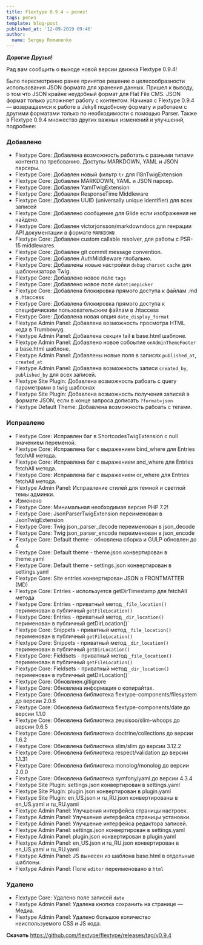 ```yaml
---
title: Flextype 0.9.4 — релиз!
tags: релиз
template: blog-post
published_at: '12-09-2019 09:46'
author:
  name: Sergey Romanenko
---
```


**Дорогие Друзья!**

Рад вам сообщить о выходе новой версии движка Flextype 0.9.4!


Было пересмотренно ранее принятое решение о целесообразности использования JSON формата для хранения данных. Пришел к выводу, о том что JSON крайне неудобный формат для Flat File CMS.
JSON формат только усложняет работу с контентом. Начиная с Flextype 0.9.4 — возвращаемся к работе в Jekyll подобному формату и работаем с другими форматами только по необходимости с помощью Parser. Также в Flextype 0.9.4 множество других важных изменений и улучшений, подробнее:

### Добавлено
- Flextype Core: Добавлена возможность работать с разными типами контента по требованию. Доступы MARKDOWN, YAML и JSON парсеры.
- Flextype Core: Добавлен новый фильтр `tr` для I18nTwigExtension
- Flextype Core: Добавлен MARKDOWN, YAML и JSON парсер.
- Flextype Core: Добавлен YamlTwigExtension
- Flextype Core: Добавлен ResponseTime Middleware
- Flextype Core: Добавлен UUID (universally unique identifier) для всех записей
- Flextype Core: Добавлено сообщение для Glide если изображения не найдено.
- Flextype Core: Добавлен victorjonsson/markdowndocs для генрации API документации в формате `MARKDOWN`
- Flextype Core: Добавлен custom callable resolver, для работы с PSR-15 middlewares.
- Flextype Core: Добавлен git commit message convention.
- Flextype Core: Добавлен AuthMiddleware глобально.
- Flextype Core: Добавлены новые настройки `debug` `charset` `cache` для шаблонизатора Twig.
- Flextype Core: Добавлено новое поле `tags`
- Flextype Core: Добавлено новое поле `datetimepicker`
- Flextype Core: Добавлена блокировка прямого доступа к файлам .md в .htaccess
- Flextype Core: Добавлена блокировка прямого доступа к специфичиским пользовательским файлам в .htaccess
- Flextype Core: Добавлена новая опция `date_display_format`
- Flextype Admin Panel: Добавлена возможность просмотра HTML кода в Trumbowyg.
- Flextype Admin Panel: Добавлена секция tail в base.html шаблоне.
- Flextype Admin Panel: Добавлено новое собоытие `onAdminThemeFooter` в base.html шаблоне.
- Flextype Admin Panel: Добавлены новые поля в записях `published_at`, `created_at`
- Flextype Admin Panel: Добавлена возможность записи `created_by`, `published_by` для всех записей.
- Flextype Site Plugin: Добавлена возможность рабоать с query параметрами в twig шаблонах
- Flextype Site Plugin: Добавлена возможность получения записей в формате JSON, если в конце запроса дописать `?format=json`
- Flextype Default Theme: Добавлена возможность рабоать с тегами.

### Исправлено
- Flextype Core: Исправлен баг в ShortcodesTwigExtension с null значением переменой.
- Flextype Core: Исправлена баг с выражением bind_where для Entries fetchAll метода.
- Flextype Core: Исправлена баг с выражением and_where для Entries fetchAll метода.
- Flextype Core: Исправлена баг с выражением or_where для Entries fetchAll метода.
- Flextype Admin Panel: Исправление стилей для темной и светлой темы админки.
- Изменено
- Flextype Core: Минимальная необходимая версия PHP 7.2!
- Flextype Core: JsonParserTwigExtension переименован в JsonTwigExtension
- Flextype Core: Twig json_parser_decode переименован в json_decode
- Flextype Core: Twig json_parser_encode переименован в json_encode
- Flextype Core: Default theme - обновлена сборка и GULP обновлен до 4
- Flextype Core: Default theme - theme.json конвертирован в theme.yaml
- Flextype Core: Default theme - settings.json конвертирован в settings.yaml
- Flextype Core: Site entries конвертирован JSON в FRONTMATTER (MD)
- Flextype Core: Entries - используется getDirTimestamp для fetchAll метода
- Flextype Core: Entries - приватный метод `_file_location()` перименован в публичный `getFileLocation()`
- Flextype Core: Entries - приватный метод `_dir_location()` перименован в публичный getDirLocation()`
- Flextype Core: Snippets - приватный метод `_file_location()` перименован в публичный `getFileLocation()`
- Flextype Core: Snippets - приватный метод `_dir_location()` перименован в публичный `getDirLocation()`
- Flextype Core: Fieldsets - приватный метод `_file_location()` перименован в публичный `getFileLocation()`
- Flextype Core: Fieldsets - приватный метод `_dir_location()` перименован в публичный getDirLocation()`
- Flextype Core: Обновлнен.gitignore
- Flextype Core: Обновлена информация о копирайтах.
- Flextype Core: Обновлена библиотека flextype-components/filesystem до версии 2.0.6
- Flextype Core: Обновлена библиотека flextype-components/date до версии 1.1.0
- Flextype Core: Обновлена библиотека zeuxisoo/slim-whoops до версии 0.6.5
- Flextype Core: Обновлена библиотека doctrine/collections до версии 1.6.2
- Flextype Core: Обновлена библиотека slim/slim до версии 3.12.2
- Flextype Core: Обновлена библиотека respect/validation до версии 1.1.31
- Flextype Core: Обновлена библиотека monolog/monolog до версии 2.0.0
- Flextype Core: Обновлена библиотека symfony/yaml до версии 4.3.4
- Flextype Site Plugin: settings.json конвертирован в settings.yaml
- Flextype Site Plugin: plugin.json конвертирован в plugin.yaml
- Flextype Site Plugin: en_US.json и ru_RU.json конвертированы в en_US.yaml и ru_RU.yaml
- Flextype Admin Panel: Улучшения интерфейса страницы настроек.
- Flextype Admin Panel: Улучшение интерфейса страницы установки.
- Flextype Admin Panel: Улучшение интерфейса редактора записей.
- Flextype Admin Panel: settings.json конвертирован в settings.yaml
- Flextype Admin Panel: plugin.json конвертирован в plugin.yaml
- Flextype Admin Panel: en_US.json и ru_RU.json конвертирован в en_US.yaml и ru_RU.yaml
- Flextype Admin Panel: JS вынесен из шаблона base.html в отдельные шаблоны.
- Flextype Admin Panel: Поле `editor` переименовано в `html`

### Удалено
- Flextype Core: Удалено поле записей `date`
- Flextype Admin Panel: Удалена кнопка сохранить на странице — Медиа.
- Flextype Admin Panel: Удалено большое количество неиспользуемого CSS и JS кода.


**Скачать**
https://github.com/flextype/flextype/releases/tag/v0.9.4
